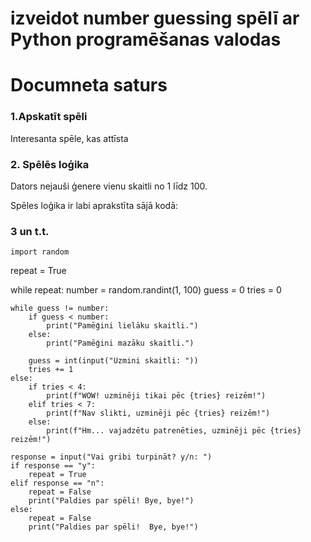 # izveidot number guessing spēlī ar Python programēšanas valodas
# Documneta saturs
### 1.Apskatīt spēli 
Interesanta spēle, kas attīsta 
### 2. Spēlēs loģika

Dators nejauši ģenere vienu skaitli no 1 līdz 100.

Spēles loģika ir labi aprakstīta sājā kodā:
### 3 un t.t.


  
    
    
    import random
    
repeat = True

while repeat:
    number = random.randint(1, 100)
    guess = 0
    tries = 0
    
    while guess != number:
        if guess < number:
            print("Pamēģini lielāku skaitli.")
        else:
            print("Pamēģini mazāku skaitli.")

        guess = int(input("Uzmini skaitli: "))
        tries += 1
    else:
        if tries < 4:
            print(f"WOW! uzminēji tikai pēc {tries} reizēm!")
        elif tries < 7:
            print(f"Nav slikti, uzminēji pēc {tries} reizēm!")
        else:
            print(f"Hm... vajadzētu patrenēties, uzminēji pēc {tries} reizēm!")

    response = input("Vai gribi turpināt? y/n: ")    
    if response == "y":
        repeat = True
    elif response == "n":
        repeat = False
        print("Paldies par spēli! Bye, bye!")
    else:
        repeat = False
        print("Paldies par spēli!  Bye, bye!")






